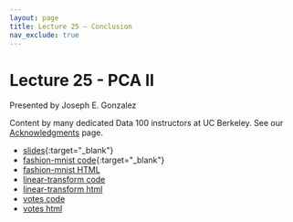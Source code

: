 ```yaml
---
layout: page
title: Lecture 25 – Conclusion
nav_exclude: true
---
```


# Lecture 25 - PCA II

Presented by Joseph E. Gonzalez

Content by many dedicated Data 100 instructors at UC Berkeley. See our [Acknowledgments](../../acks) page.

- [slides](https://docs.google.com/presentation/d/1-AFVfzUt6Uanb_vpYymgWSzEYAHttuCW4E8Ym7GQyBo/edit?usp=sharing){:target="_blank"}
- [fashion-mnist code](https://data100.datahub.berkeley.edu/hub/user-redirect/git-pull?repo=https%3A%2F%2Fgithub.com%2FDS-100%2Fsp24-student&urlpath=lab%2Ftree%2Fsp24-student%2Flecture%2Flec24%2Flec24.ipynb&branch=main){:target="_blank"}
- [fashion-mnist HTML](../../resources/assets/lectures/lec25/lec25-fashion-mnist.html)
- [linear-transform code](https://data100.datahub.berkeley.edu/hub/user-redirect/git-pull?repo=https%3A%2F%2Fgithub.com%2FDS-100%2Fsp24-student&urlpath=lab%2Ftree%2Fsp24-student%2Flecture%2Flec25%2Flec25-linear-transform.ipynb&branch=main)
- [linear-transform html](../../resources/assets/lectures/lec25/lec25-linear-transform.html)
- [votes code](https://data100.datahub.berkeley.edu/hub/user-redirect/git-pull?repo=https%3A%2F%2Fgithub.com%2FDS-100%2Fsp24-student&urlpath=lab%2Ftree%2Fsp24-student%2Flecture%2Flec25%2Flec25-votes.ipynb&branch=main)
- [votes html](../../resources/assets/lectures/lec25/lec25-votes.html)
<!-- - [recording](https://bcourses.berkeley.edu/courses/1525605/pages/lecture-25-conclusion) -->
